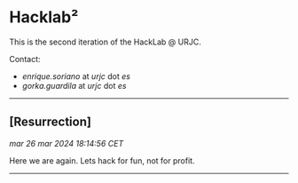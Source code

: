 # Hacklab²

This is the second iteration of the HackLab @ URJC.

Contact:

* *enrique.soriano* at *urjc* dot *es*
* *gorka.guardila* at *urjc* dot *es*

---

## [Resurrection]
_mar 26 mar 2024 18:14:56 CET_

Here we are again. Lets hack for fun, not for profit.

---
